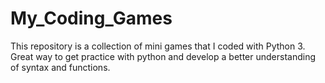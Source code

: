 # My_Coding_Games
This repository is a collection of mini games that I coded with Python 3. 
Great way to get practice with python and develop a better understanding of syntax and functions.
